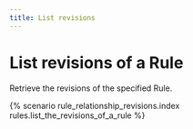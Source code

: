 ```yaml
---
title: List revisions
---
```


# List revisions of a Rule

Retrieve the revisions of the specified Rule.

{% scenario rule_relationship_revisions.index rules.list_the_revisions_of_a_rule %}
